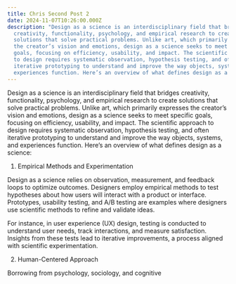 ```yaml
---
title: Chris Second Post 2
date: 2024-11-07T10:26:00.000Z
description: "Design as a science is an interdisciplinary field that bridges
  creativity, functionality, psychology, and empirical research to create
  solutions that solve practical problems. Unlike art, which primarily expresses
  the creator’s vision and emotions, design as a science seeks to meet specific
  goals, focusing on efficiency, usability, and impact. The scientific approach
  to design requires systematic observation, hypothesis testing, and often
  iterative prototyping to understand and improve the way objects, systems, and
  experiences function. Here’s an overview of what defines design as a science:"
---
```

Design as a science is an interdisciplinary field that bridges creativity, functionality, psychology, and empirical research to create solutions that solve practical problems. Unlike art, which primarily expresses the creator’s vision and emotions, design as a science seeks to meet specific goals, focusing on efficiency, usability, and impact. The scientific approach to design requires systematic observation, hypothesis testing, and often iterative prototyping to understand and improve the way objects, systems, and experiences function. Here’s an overview of what defines design as a science:



1. Empirical Methods and Experimentation

Design as a science relies on observation, measurement, and feedback loops to optimize outcomes. Designers employ empirical methods to test hypotheses about how users will interact with a product or interface. Prototypes, usability testing, and A/B testing are examples where designers use scientific methods to refine and validate ideas.

For instance, in user experience (UX) design, testing is conducted to understand user needs, track interactions, and measure satisfaction. Insights from these tests lead to iterative improvements, a process aligned with scientific experimentation.

2. Human-Centered Approach

Borrowing from psychology, sociology, and cognitive
